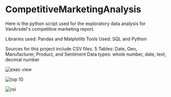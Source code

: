 # CompetitiveMarketingAnalysis

Here is the python script used for the exploratory data analysis for VanArsdel's competitive marketing report. 

Libraries used: Pandas and Matplotlib
Tools Used: SQL and Python

Sources for this project include CSV files.
5 Tables: Date, Geo, Manufacturer, Product, and Sentiment
Data types: whole number, date, text, decimal number


![exec view](https://github.com/cwilliams1023/CompetitiveMarketingAnalysis/assets/121206979/e2ab6e19-79d2-4459-a353-d5855734f510)


![top 10](https://github.com/cwilliams1023/CompetitiveMarketingAnalysis/assets/121206979/ec3184ce-92df-4069-b455-402d5985a446)


![roi](https://github.com/cwilliams1023/CompetitiveMarketingAnalysis/assets/121206979/fd99635a-c5bd-49ae-b356-b194c431616e)
